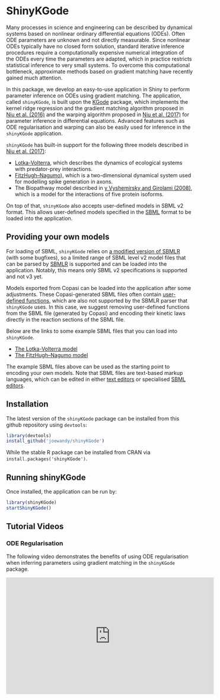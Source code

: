 # ShinyKGode

Many processes in science and engineering can be described by dynamical systems based on nonlinear ordinary differential equations (ODEs). Often ODE parameters are unknown and not directly measurable. Since nonlinear ODEs typically have no closed form solution, standard iterative inference procedures  require a computationally expensive numerical integration of the ODEs every time the parameters are adapted, which in practice restricts statistical inference to very small systems. To overcome this computational bottleneck, approximate methods based on gradient matching have recently gained much attention.

In this package, we develop an easy-to-use application in Shiny to perform parameter inference on ODEs using gradient matching. The application, called `shinyKGode`, is built upon the [KGode](https://CRAN.R-project.org/package=KGode) package, which implements the kernel ridge regression and the gradient matching algorithm proposed in [Niu et al. (2016)](http://jmlr.org/proceedings/papers/v48/niu16.html) and the warping algorithm proposed in [Niu et al. (2017)](https://link.springer.com/article/10.1007%2Fs00180-017-0753-z) for parameter inference in differential equations. Advanced features such as ODE regularisation and warping can also be easily used for inference in the `shinyKGode` application.

`shinyKGode` has built-in support for the following three models described in [Niu et al. (2017)](https://link.springer.com/article/10.1007%2Fs00180-017-0753-z):
- [Lotka-Volterra](https://en.wikipedia.org/wiki/Lotka%E2%80%93Volterra_equations), which describes the dynamics of ecological
systems with predator-prey interactions.
-  [FitzHugh–Nagumo](https://en.wikipedia.org/wiki/FitzHugh%E2%80%93Nagumo_model)), which is a two-dimensional dynamical system used for modelling spike generation in axons.
- The Biopathway model described in [y Vyshemirsky and Girolami (2008)](https://academic.oup.com/bioinformatics/article/24/6/833/192524), which is a model for the interactions of five protein isoforms.

On top of that, `shinyKGode` also accepts user-defined models in SBML v2 format. This allows user-defined models specified in the [SBML](https://en.wikipedia.org/wiki/SBML) format to be loaded into the application.

## Providing your own models

For loading of SBML, `shinyKGode` relies on [a modified version of SBMLR](https://github.com/joewandy/sbmlr) (with some bugfixes), so a limited range of SBML level v2 model files that can be parsed by [SBMLR](https://bioconductor.org/packages/release/bioc/html/SBMLR.html) is supported and can be loaded into the application. Notably, this means only SBML v2 specifications is supported and not v3 yet.

Models exported from Copasi can be loaded into the application after some adjustments. These Copasi-generated SBML files often contain [user-defined functions](http://sbml.org/Special/specifications/sbml-level-2/version-1/html/sbml-level-2.html#SECTION00043000000000000000), which are also not supported by the SBMLR parser that `shinyKGode` uses. In this case, we suggest removing user-defined functions from the SBML file (generated by Copasi) and encoding their kinetic laws directly in the reaction sections of the SBML file.

Below are the links to some example SBML files that you can load into `shinyKGode`.
- [The Lotka-Volterra model](https://github.com/joewandy/shinyKGode/raw/master/inst/extdata/LotkaVolterra.xml)
- [The FitzHugh–Nagumo model](https://raw.githubusercontent.com/joewandy/shinyKGode/master/inst/extdata/FHN.xml)

The example SBML files above can be used as the starting point to encoding your own models. Note that SBML files are text-based markup languages, which can be edited in either [text editors](https://atom.io/) or specialised [SBML editors](https://www.ebi.ac.uk/compneur-srv/SBMLeditor.html).

## Installation

The latest version of the `shinyKGode` package can be installed from this github repository using `devtools`:

```R
library(devtools)
install_github('joewandy/shinyKGode')
```

While the stable R package can be installed from CRAN via `install.packages('shinyKGode')`.

## Running shinyKGode

Once installed, the application can be run by:

```R
library(shinyKGode)
startShinyKGode()
```

## Tutorial Videos

### ODE Regularisation

The following video demonstrates the benefits of using ODE regularisation when inferring parameters using gradient matching in the `shinyKGode` package.

<iframe width="560" height="315" src="https://www.youtube.com/embed/PnkukIqlh9s" frameborder="0" allow="autoplay; encrypted-media" allowfullscreen></iframe>